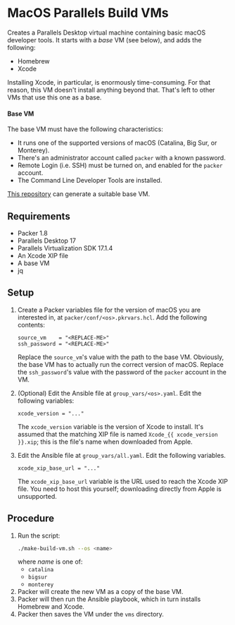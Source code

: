# MacOS Parallels Build VMs

Creates a Parallels Desktop virtual machine containing basic macOS developer tools.
It starts with a *base* VM (see below), and adds the following:

- Homebrew
- Xcode

Installing Xcode, in particular, is enormously time-consuming.
For that reason, this VM doesn't install anything beyond that.
That's left to other VMs that use this one as a base.

#### Base VM

The base VM must have the following characteristics:

- It runs one of the supported versions of macOS (Catalina, Big Sur, or Monterey).
- There's an administrator account called `packer` with a known password.
- Remote Login (i.e. SSH) must be turned on, and enabled for the `packer` account.
- The Command Line Developer Tools are installed.

[This repository](https://github.com/paullalonde/macos-parallels-base-vms) can generate a suitable base VM.

## Requirements

- Packer 1.8
- Parallels Desktop 17
- Parallels Virtualization SDK 17.1.4
- An Xcode XIP file
- A base VM
- jq

## Setup

1. Create a Packer variables file for the version of macOS you are interested in, at `packer/conf/<os>.pkrvars.hcl`.
   Add the following contents:
   ```
   source_vm    = "<REPLACE-ME>"
   ssh_password = "<REPLACE-ME>"
   ```
   Replace the `source_vm`'s value with the path to the base VM.
   Obviously, the base VM has to actually run the correct version of macOS.
   Replace the `ssh_password`'s value with the password of the `packer` account in the VM.

1. (Optional) Edit the Ansible file at `group_vars/<os>.yaml`.
   Edit the following variables:
   ```
   xcode_version = "..."
   ```
   The `xcode_version` variable is the version of Xcode to install.
   It's assumed that the matching XIP file is named `Xcode_{{ xcode_version }}.xip`;
   this is the file's name when downloaded from Apple.

1. Edit the Ansible file at `group_vars/all.yaml`.
   Edit the following variables.
   ```
   xcode_xip_base_url = "..."
   ```
   The `xcode_xip_base_url` variable is the URL used to reach the Xcode XIP file.
   You need to host this yourself; downloading directly from Apple is unsupported.

## Procedure

1. Run the script:
   ```bash
   ./make-build-vm.sh --os <name>
   ```
   where *name* is one of:
   - `catalina`
   - `bigsur`
   - `monterey`
1. Packer will create the new VM as a copy of the base VM.
1. Packer will then run the Ansible playbook, which in turn installs Homebrew and Xcode.
1. Packer then saves the VM under the `vms` directory.
